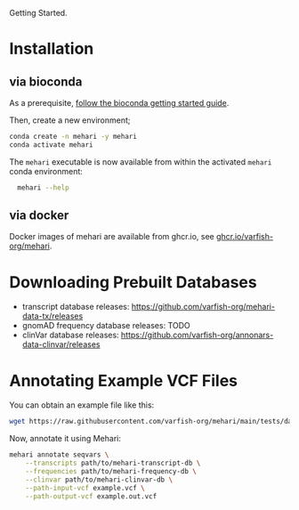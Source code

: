 Getting Started.

# Installation

## via bioconda
As a prerequisite, [follow the bioconda getting started guide](http://bioconda.github.io/#usage).

Then, create a new environment;

```sh
conda create -n mehari -y mehari
conda activate mehari
```

The `mehari` executable is now available from within the activated `mehari` conda environment:

```sh
  mehari --help
```

## via docker
Docker images of mehari are available from ghcr.io, see [ghcr.io/varfish-org/mehari](https://github.com/varfish-org/mehari/pkgs/container/mehari).


# Downloading Prebuilt Databases

- transcript database releases: https://github.com/varfish-org/mehari-data-tx/releases
- gnomAD frequency database releases: TODO
- clinVar database releases: https://github.com/varfish-org/annonars-data-clinvar/releases

# Annotating Example VCF Files

You can obtain an example file like this:

```sh
wget https://raw.githubusercontent.com/varfish-org/mehari/main/tests/data/db/create/seqvar_freqs/db-rs1263393206/input.vcf -O example.vcf
```

Now, annotate it using Mehari:

```sh
mehari annotate seqvars \
    --transcripts path/to/mehari-transcript-db \
    --frequencies path/to/mehari-frequency-db \
    --clinvar path/to/mehari-clinvar-db \
    --path-input-vcf example.vcf \
    --path-output-vcf example.out.vcf
```
